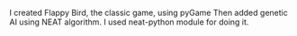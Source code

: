 I created Flappy Bird, the classic game, using pyGame
Then added genetic AI using NEAT algorithm. I used neat-python module for doing it. 
